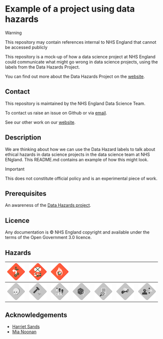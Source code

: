 # Example of a project using data hazards

> [!WARNING]
> This repository may contain references internal to NHS England that cannot be accessed publicly

This repository is a mock-up of how a data science project at NHS England could communicate what might go wrong in data science projects, using the labels from the Data Hazards Project.

You can find out more about the Data Hazards Project on the [website][1].

## Contact

This repository is maintained by the NHS England Data Science Team.

To contact us raise an issue on Github or via [email][2].

See our other work on our [website][3].

## Description

We are thinking about how we can use the Data Hazard labels to talk about ethical hazards in data science projects in the data science team at NHS ENgland. This README.md contains an example of how this might look.

> [!IMPORTANT]
> This does not constitute official policy and is an experimental piece of work.

## Prerequisites

An awareness of the [Data Hazards project][1].

## Licence

Any documentation is © NHS England copyright and available under the terms of the Open Government 3.0 licence.

## Hazards

| [<img src="./images/colour/automates-decision-making.png" alt="Hazard: Automates Decision Making" width="200"/>](./docs/hazards/automates-decision-making.md) | [<img src="./images/colour/lacks-community.png" alt="Hazard: Lacks Community Involvement" width="200"/>](./docs/hazards/lacks-community-involvement.md) | [<img src="./images/colour/environment.png" alt="Hazard: High Environmental Cost" width="200"/>](./docs/hazards/high-environmental-cost.md) | | | | |
|:-:|:-:|:-:|:-:|:-:|:-:|:-:|
| [<img src="./images/greyscale/direct-harm-bw.png" alt="Hazard: May Cause Direct Harm" width="200"/>](./docs/hazards/direct-harm.md) | [<img src="./images/greyscale/misuse-bw.png" alt="Hazard: Danger of Misuse" width="200"/>](./docs/hazards/danger-of-misuse.md) | [<img src="./images/greyscale/classifies-people-bw.png" alt="Hazard: Ranks or Classifies People" width="200"/>](./docs/hazards/ranks-classifies.md) | [<img src="./images/greyscale/difficult-to-understand-bw.png" alt="Hazard: Difficult to Understand" width="200"/>](./docs/hazards/difficult-to-understand.md) | [<img src="./images/greyscale/lacks-informed-consent-bw.png" alt="Hazard: Lacks Informed Consent" width="200"/>](./docs/hazards/lacks-informed-consent.md) | [<img src="./images/privacy-bw.png" alt="Hazard: Risk to Privacy" width="200"/>](./docs/hazards/risk-to-privacy.md) | [<img src="./images/greyscale/reinforce-bias-bw.png" alt="Hazard: Reinforces Existing Bias" width="200"/>](./docs/hazards/reinforces-biases.md) |

## Acknowledgements

* [Harriet Sands](https://github.com/harrietrs)
* [Mia Noonan](https://github.com/amelianoonan1-nhs)

[1]: https://datahazards.com/about.html
[2]: mailto@datascience.nhs.net
[3]: https://nhsengland.github.io/datascience/
